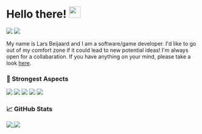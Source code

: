 # Hello there! <img src="https://raw.githubusercontent.com/MartinHeinz/MartinHeinz/master/wave.gif" width="30px">
![](https://img.shields.io/github/search/larsbeijaard/larsbeijaard/viewcount?color=24292e&label=Profile%20Views&logo=opsgenie)
[![](https://img.shields.io/badge/BMC-Buy%20me%20a%20coffee-blue?logo=Buy%20Me%20A%20Coffee&logoColor=white&color=4f94ef)](https://www.buymeacoffee.com/larsbeijaard)

My name is Lars Beijaard and I am a software/game developer. I'd like to go out of my comfort zone if it could lead to new potential ideas! I'm always open for a collabaration. If you have anything on your mind, please take a look [here](https://github.com/larsbeijaard/larsbeijaard/issues).

### 🔧 Strongest Aspects
![](https://img.shields.io/badge/Editor-Visual%20Studio-blue?logo=visual-studio&logoColor=white&color=4f94ef)
![](https://img.shields.io/badge/Code-C%23-blue?logo=c%20sharp&logoColor=white&color=4f94ef)
![](https://img.shields.io/badge/Version%20Control-GitHub%20Desktop-blue?logo=github&logoColor=white&color=4f94ef)
![](https://img.shields.io/badge/Other-Reading%20Documentairy-blue?logo=Read%20the%20Docs&logoColor=white&color=4f94ef)
![](https://img.shields.io/badge/Other-Clean%20Programming-blue?logo=Reason%20Studios&logoColor=white&color=4f94ef)

### 📈 GitHub Stats
<a href="https://github.com/larsbeijaard">
  <img align="top" src="https://github-readme-stats.vercel.app/api?username=larsbeijaard&show_icons=true&theme=default" />
</a>
<a href="https://github.com/larsbeijaard">
  <img align="top" src="https://github-readme-stats.vercel.app/api/top-langs/?username=larsbeijaard&hide=shaderlab,hlsl&layout=compact&theme=default" />
</a>
